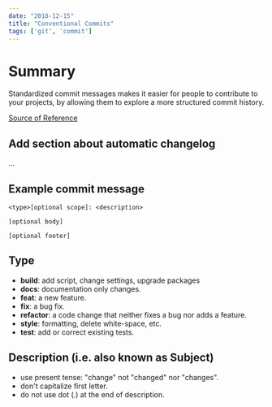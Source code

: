 ```yaml
---
date: "2018-12-15"
title: "Conventional Commits"
tags: ['git', 'commit']
---
```

# Summary
Standardized commit messages makes it easier for people to contribute to your projects, by allowing them to explore a more structured commit history.

[Source of Reference](https://www.conventionalcommits.org/en)

## Add section about automatic changelog
...

## Example commit message
```
<type>[optional scope]: <description>

[optional body]

[optional footer]
```

## Type
* **build**: add script, change settings, upgrade packages
* **docs**: documentation only changes.
* **feat**: a new feature.
* **fix**: a bug fix.
* **refactor**: a code change that neither fixes a bug nor adds a feature.
* **style**: formatting, delete white-space, etc.
* **test**: add or correct existing tests.

## Description (i.e. also known as Subject)
* use present tense: "change" not "changed" nor "changes".
* don't capitalize first letter.
* do not use dot (.) at the end of description.
